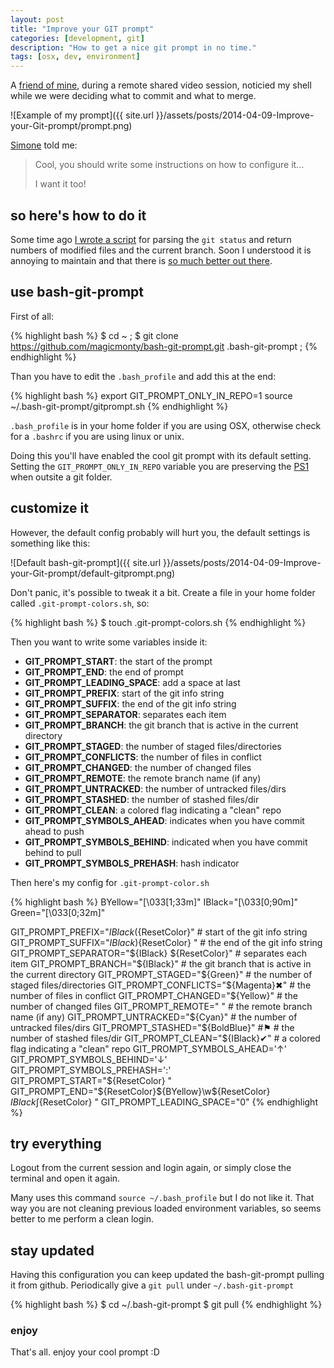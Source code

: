 ```yaml
---
layout: post
title: "Improve your GIT prompt"
categories: [development, git]
description: "How to get a nice git prompt in no time."
tags: [osx, dev, environment]
---
```


A [friend of mine](http://simoneloru.com/), during a remote shared video session,
noticied my shell while we were deciding what to commit and what to merge.

![Example of my prompt]({{ site.url }}/assets/posts/2014-04-09-Improve-your-Git-prompt/prompt.png)

[Simone](http://simoneloru.com) told me:

> Cool, you should write some instructions on how to configure it...
>
> I want it too!

## so here's how to do it

Some time ago [I wrote a script](https://gist.github.com/NKjoep/4194041) for parsing the `git status` and return numbers of
modified files and the current branch. Soon I understood it is annoying to maintain
and that there is [so much better out there](https://github.com/magicmonty/bash-git-prompt).

## use bash-git-prompt
First of all:

{% highlight bash %}
$ cd ~ ;
$ git clone https://github.com/magicmonty/bash-git-prompt.git .bash-git-prompt ;
{% endhighlight %}

Than you have to edit the `.bash_profile` and add this at the end:

{% highlight bash %}
export GIT_PROMPT_ONLY_IN_REPO=1
source ~/.bash-git-prompt/gitprompt.sh
{% endhighlight %}

`.bash_profile` is in your home folder if you are using OSX, otherwise
check for a `.bashrc` if you are using linux or unix.



Doing this you'll have enabled the cool git prompt with its default setting. Setting the `GIT_PROMPT_ONLY_IN_REPO` variable you are preserving the [PS1](http://www.cyberciti.biz/tips/howto-linux-unix-bash-shell-setup-prompt.html) when outsite a git folder.

## customize it

However, the default config probably will hurt you, the default settings is something like this:

![Default bash-git-prompt]({{ site.url }}/assets/posts/2014-04-09-Improve-your-Git-prompt/default-gitprompt.png)

Don't panic, it's possible to tweak it a bit. Create a file in your home folder called
<code>.git-prompt-colors.sh</code>, so:

{% highlight bash %}
$ touch .git-prompt-colors.sh
{% endhighlight %}

Then you want to write some variables inside it:

- **GIT_PROMPT_START**: the start of the prompt
- **GIT_PROMPT_END**: the end of prompt
- **GIT_PROMPT_LEADING_SPACE**: add a space at last
- **GIT_PROMPT_PREFIX**: start of the git info string
- **GIT_PROMPT_SUFFIX**: the end of the git info string
- **GIT_PROMPT_SEPARATOR**: separates each item
- **GIT_PROMPT_BRANCH**: the git branch that is active in the current directory
- **GIT_PROMPT_STAGED**: the number of staged files/directories
- **GIT_PROMPT_CONFLICTS**: the number of files in conflict
- **GIT_PROMPT_CHANGED**: the number of changed files
- **GIT_PROMPT_REMOTE**: the remote branch name (if any)
- **GIT_PROMPT_UNTRACKED**: the number of untracked files/dirs
- **GIT_PROMPT_STASHED**: the number of stashed files/dir
- **GIT_PROMPT_CLEAN**: a colored flag indicating a "clean" repo
- **GIT_PROMPT_SYMBOLS_AHEAD**: indicates when you have commit ahead to push
- **GIT_PROMPT_SYMBOLS_BEHIND**: indicated when you have commit behind to pull
- **GIT_PROMPT_SYMBOLS_PREHASH**: hash indicator


Then here's my config for `.git-prompt-color.sh`

{% highlight bash %}
BYellow="\[\033[1;33m\]"
IBlack="\[\033[0;90m\]"
Green="\[\033[0;32m\]"

GIT_PROMPT_PREFIX="${IBlack}(${ResetColor}" # start of the git info string
GIT_PROMPT_SUFFIX="${IBlack})${ResetColor} " # the end of the git info string
GIT_PROMPT_SEPARATOR="${IBlack} ${ResetColor}" # separates each item
GIT_PROMPT_BRANCH="${IBlack}" # the git branch that is active in the current directory
GIT_PROMPT_STAGED="${Green}" # the number of staged files/directories
GIT_PROMPT_CONFLICTS="${Magenta}✖" # the number of files in conflict
GIT_PROMPT_CHANGED="${Yellow}" # the number of changed files
GIT_PROMPT_REMOTE=" " # the remote branch name (if any)
GIT_PROMPT_UNTRACKED="${Cyan}" # the number of untracked files/dirs
GIT_PROMPT_STASHED="${BoldBlue}" #⚑  	# the number of stashed files/dir
GIT_PROMPT_CLEAN="${IBlack}✔" # a colored flag indicating a "clean" repo
GIT_PROMPT_SYMBOLS_AHEAD='↑'
GIT_PROMPT_SYMBOLS_BEHIND='↓'
GIT_PROMPT_SYMBOLS_PREHASH=':'
GIT_PROMPT_START="${ResetColor} "
GIT_PROMPT_END="${ResetColor}${BYellow}\w${ResetColor} ${IBlack}∫${ResetColor} "
GIT_PROMPT_LEADING_SPACE="0"
{% endhighlight %}


## try everything
Logout from the current session and login again, or simply close the terminal and open it again.

Many uses this command `source ~/.bash_profile` but I do not like it. That way you are not cleaning previous loaded environment variables, so seems better to me perform a clean login.

## stay updated

Having this configuration you can keep updated the bash-git-prompt pulling it from github.
Periodically give a `git pull` under `~/.bash-git-prompt`

{% highlight bash %}
$ cd ~/.bash-git-prompt
$ git pull
{% endhighlight %}

### enjoy

That's all. enjoy your cool prompt :D
